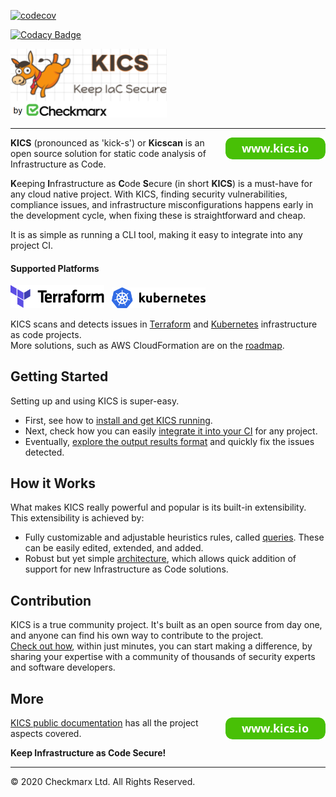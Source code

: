 [![codecov](https://codecov.io/gh/Checkmarx/kics/branch/master/graph/badge.svg?token=SN0NO4H46G)](https://codecov.io/gh/Checkmarx/kics)

[![Codacy Badge](https://app.codacy.com/project/badge/Grade/ceddb5b1b37d4edfa56440842c6248a4)](https://www.codacy.com/gh/Checkmarx/kics/dashboard?utm_source=github.com&amp;utm_medium=referral&amp;utm_content=Checkmarx/kics&amp;utm_campaign=Badge_Grade)

<img alt="KICS - Keep Infrastructure as Code Secure" src="docs/img/logo-kics-horizontal.png" width="250">  

---

<a href="http://www.kics.io" title="www.kics.io"><img src="docs/img/button_www-kics-io.png" align="right"></a>

**KICS** (pronounced as 'kick-s') or **Kicscan** is an open source solution for static code analysis of Infrastructure as Code.

**K**eeping **I**nfrastructure as **C**ode **S**ecure (in short **KICS**) is a must-have for any cloud native project. With KICS, finding security vulnerabilities, compliance issues, and infrastructure misconfigurations happens early in the development cycle, when fixing these is straightforward and cheap.

It is as simple as running a CLI tool, making it easy to integrate into any project CI.

#### Supported Platforms

<img alt="Terraform" src="docs/img/logo-terraform.svg" width="150">&nbsp;&nbsp;&nbsp;<img alt="Kubernetes" src="docs/img/logo-k8s.png" width="150">

KICS scans and detects issues in [Terraform](https://terraform.io/) and [Kubernetes](https://kubernetes.io/) infrastructure as code projects.  
More solutions, such as AWS CloudFormation are on the [roadmap](docs/roadmap.md).


## Getting Started

Setting up and using KICS is super-easy.

- First, see how to [install and get KICS running](docs/getting-started.md).
- Next, check how you can easily [integrate it into your CI](docs/integrations.md) for any project.
- Eventually, [explore the output results format](docs/results.md) and quickly fix the issues detected.

## How it Works

What makes KICS really powerful and popular is its built-in extensibility. This extensibility is achieved by:

- Fully customizable and adjustable heuristics rules, called [queries](docs/queries.md). These can be easily edited, extended, and added.
- Robust but yet simple [architecture](docs/architecture.md), which allows quick addition of support for new Infrastructure as Code solutions.

## Contribution

KICS is a true community project. It's built as an open source from day one, and anyone can find his own way to contribute to the project.  
[Check out how](docs/CONTRIBUTING.md), within just minutes, you can start making a difference, by sharing your expertise with a community of thousands of security experts and software developers.

## More

<a href="http://www.kics.io" title="www.kics.io"><img src="docs/img/button_www-kics-io.png" align="right"></a>

[KICS public documentation](https://docs.kics.io/) has all the project aspects covered.

**Keep Infrastructure as Code Secure!**

---

&copy; 2020 Checkmarx Ltd. All Rights Reserved.
